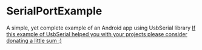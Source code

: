 # SerialPortExample
A simple, yet complete example of an Android app using UsbSerial library
[If this example of UsbSerial helped you with your projects please consider donating a little sum :)](https://www.paypal.me/felhr)
